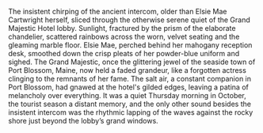 The insistent chirping of the ancient intercom, older than Elsie Mae Cartwright herself, sliced through the otherwise serene quiet of the Grand Majestic Hotel lobby.  Sunlight, fractured by the prism of the elaborate chandelier, scattered rainbows across the worn, velvet seating and the gleaming marble floor.  Elsie Mae, perched behind her mahogany reception desk, smoothed down the crisp pleats of her powder-blue uniform and sighed.  The Grand Majestic, once the glittering jewel of the seaside town of Port Blossom, Maine, now held a faded grandeur, like a forgotten actress clinging to the remnants of her fame. The salt air, a constant companion in Port Blossom, had gnawed at the hotel's gilded edges, leaving a patina of melancholy over everything. It was a quiet Thursday morning in October, the tourist season a distant memory, and the only other sound besides the insistent intercom was the rhythmic lapping of the waves against the rocky shore just beyond the lobby’s grand windows.
